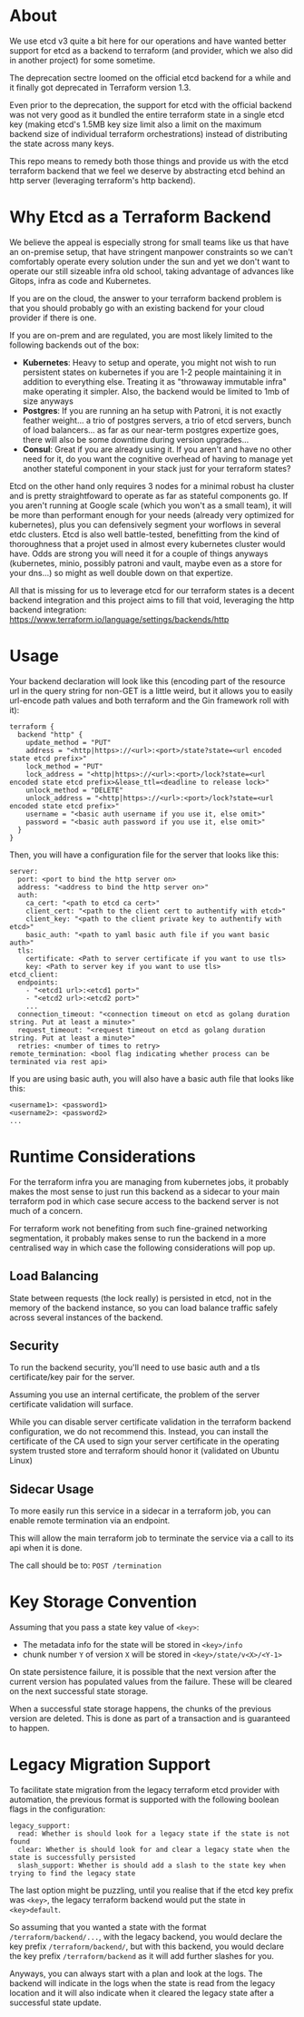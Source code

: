 # About

We use etcd v3 quite a bit here for our operations and have wanted better support for etcd as a backend to terraform (and provider, which we also did in another project) for some sometime.

The deprecation sectre loomed on the official etcd backend for a while and it finally got deprecated in Terraform version 1.3.

Even prior to the deprecation, the support for etcd with the official backend was not very good as it bundled the entire terraform state in a single etcd key (making etcd's 1.5MB key size limit also a limit on the maximum backend size of individual terraform orchestrations) instead of distributing the state across many keys.

This repo means to remedy both those things and provide us with the etcd terraform backend that we feel we deserve by abstracting etcd behind an http server (leveraging terraform's http backend).

# Why Etcd as a Terraform Backend

We believe the appeal is especially strong for small teams like us that have an on-premise setup, that have stringent manpower constraints so we can't comfortably operate every solution under the sun and yet we don't want to operate our still sizeable infra old school, taking advantage of advances like Gitops, infra as code and Kubernetes.

If you are on the cloud, the answer to your terraform backend problem is that you should probably go with an existing backend for your cloud provider if there is one.

If you are on-prem and are regulated, you are most likely limited to the following backends out of the box:
- **Kubernetes**: Heavy to setup and operate, you might not wish to run persistent states on kubernetes if you are 1-2 people maintaining it in addition to everything else. Treating it as "throwaway immutable infra" make operating it simpler. Also, the backend would be limited to 1mb of size anyways
- **Postgres**: If you are running an ha setup with Patroni, it is not exactly feather weight... a trio of postgres servers, a trio of etcd servers, bunch of load balancers... as far as our near-term postgres expertize goes, there will also be some downtime during version upgrades...
- **Consul**: Great if you are already using it. If you aren't and have no other need for it, do you want the cognitive overhead of having to manage yet another stateful component in your stack just for your terraform states?

Etcd on the other hand only requires 3 nodes for a minimal robust ha cluster and is pretty straightfoward to operate as far as stateful components go. If you aren't running at Google scale (which you won't as a small team), it will be more than performant enough for your needs (already very optimized for kubernetes), plus you can defensively segment your worflows in several etdc clusters. Etcd is also well battle-tested, benefitting from the kind of thoroughness that a projet used in almost every kubernetes cluster would have. Odds are strong you will need it for a couple of things anyways (kubernetes, minio, possibly patroni and vault, maybe even as a store for your dns...) so might as well double down on that expertize.

All that is missing for us to leverage etcd for our terraform states is a decent backend integration and this project aims to fill that void, leveraging the http backend integration: https://www.terraform.io/language/settings/backends/http

# Usage

Your backend declaration will look like this (encoding part of the resource url in the query string for non-GET is a little weird, but it allows you to easily url-encode path values and both terraform and the Gin framework roll with it):

```
terraform {
  backend "http" {
    update_method = "PUT"
    address = "<http|https>://<url>:<port>/state?state=<url encoded state etcd prefix>"
    lock_method = "PUT"
    lock_address = "<http|https>://<url>:<port>/lock?state=<url encoded state etcd prefix>&lease_ttl=<deadline to release lock>"
    unlock_method = "DELETE"
    unlock_address = "<http|https>://<url>:<port>/lock?state=<url encoded state etcd prefix>"
    username = "<basic auth username if you use it, else omit>"
    password = "<basic auth password if you use it, else omit>"
  }
}
```

Then, you will have a configuration file for the server that looks like this:

```
server:
  port: <port to bind the http server on>
  address: "<address to bind the http server on>"
  auth:
    ca_cert: "<path to etcd ca cert>"
    client_cert: "<path to the client cert to authentify with etcd>"
    client_key: "<path to the client private key to authentify with etcd>"
    basic_auth: "<path to yaml basic auth file if you want basic auth>"
  tls:
    certificate: <Path to server certificate if you want to use tls>
    key: <Path to server key if you want to use tls>
etcd_client:
  endpoints: 
    - "<etcd1 url>:<etcd1 port>"
    - "<etcd2 url>:<etcd2 port>"
    ...
  connection_timeout: "<connection timeout on etcd as golang duration string. Put at least a minute>"
  request_timeout: "<request timeout on etcd as golang duration string. Put at least a minute>"
  retries: <number of times to retry>
remote_termination: <bool flag indicating whether process can be terminated via rest api>
```

If you are using basic auth, you will also have a basic auth file that looks like this:

```
<username1>: <password1>
<username2>: <password2>
...
```

# Runtime Considerations

For the terraform infra you are managing from kubernetes jobs, it probably makes the most sense to just run this backend as a sidecar to your main terraform pod in which case secure access to the backend server is not much of a concern.

For terraform work not benefiting from such fine-grained networking segmentation, it probably makes sense to run the backend in a more centralised way in which case the following considerations will pop up.

## Load Balancing

State between requests (the lock really) is persisted in etcd, not in the memory of the backend instance, so you can load balance traffic safely across several instances of the backend.

## Security

To run the backend security, you'll need to use basic auth and a tls certificate/key pair for the server.

Assuming you use an internal certificate, the problem of the server certificate validation will surface.

While you can disable server certificate validation in the terraform backend configuration, we do not recommend this. Instead, you can install the certificate of the CA used to sign your server certificate in the operating system trusted store and terraform should honor it (validated on Ubuntu Linux)

## Sidecar Usage

To more easily run this service in a sidecar in a terraform job, you can enable remote termination via an endpoint.

This will allow the main terraform job to terminate the service via a call to its api when it is done.

The call should be to: `POST /termination`

# Key Storage Convention

Assuming that you pass a state key value of `<key>`:
- The metadata info for the state will be stored in `<key>/info`
- chunk number `Y` of version `X` will be stored in `<key>/state/v<X>/<Y-1>`

On state persistence failure, it is possible that the next version after the current version has populated values from the failure. These will be cleared on the next successful state storage.

When a successful state storage happens, the chunks of the previous version are deleted. This is done as part of a transaction and is guaranteed to happen.

# Legacy Migration Support

To facilitate state migration from the legacy terraform etcd provider with automation, the previous format is supported with the following boolean flags in the configuration:

```
legacy_support:
  read: Whether is should look for a legacy state if the state is not found
  clear: Whether is should look for and clear a legacy state when the state is successfully persisted
  slash_support: Whether is should add a slash to the state key when trying to find the legacy state
```

The last option might be puzzling, until you realise that if the etcd key prefix was `<key>`, the legacy terraform backend would put the state in `<key>default`.

So assuming that you wanted a state with the format `/terraform/backend/...`, with the legacy backend, you would declare the key prefix `/terraform/backend/`, but with this backend, you would declare the key prefix `/terraform/backend` as it will add further slashes for you.

Anyways, you can always start with a plan and look at the logs. The backend will indicate in the logs when the state is read from the legacy location and it will also indicate when it cleared the legacy state after a successful state update.